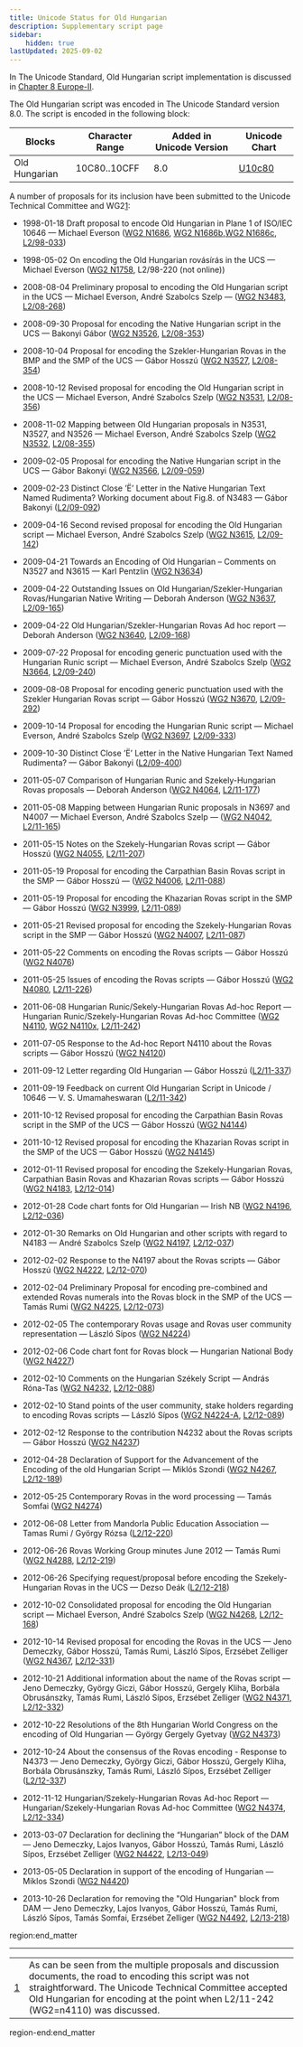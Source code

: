 ```yaml
---
title: Unicode Status for Old Hungarian
description: Supplementary script page
sidebar:
    hidden: true
lastUpdated: 2025-09-02
---
```


In The Unicode Standard, Old Hungarian script implementation is discussed in [Chapter 8 Europe-II](http://www.unicode.org/versions/latest/ch08.pdf).

[comment]: # (end of intro)

[comment]: # (start of blocks)

The Old Hungarian script was encoded in The Unicode Standard version 8.0. The script is encoded in the following block:

| Blocks | Character Range | Added in Unicode Version | Unicode Chart |
| ------ | --------------- | ------------------------ | ------------- |
| Old Hungarian | 10C80..10CFF | 8.0 | [U10c80](http://www.unicode.org/charts/PDF/U10C80.pdf) |

[comment]: # (end of blocks)

[comment]: # (start of chars)



[comment]: # (end of chars)

[comment]: # (start of rest)

A number of proposals for its inclusion have been submitted to the Unicode Technical Committee and WG2<span class='footnote_ref'><a href='#footnote_1' name='_ftnref_1'>1</a></span>:

- 1998-01-18 Draft proposal to encode Old Hungarian in Plane 1 of ISO/IEC 10646 — Michael Everson ([WG2 N1686](https://www.unicode.org/wg2/docs/n1686/n1686.htm), [WG2 N1686b](https://www.unicode.org/wg2/docs/n1686b.htm),[WG2 N1686c](https://www.unicode.org/wg2/docs/n1686c.htm), [L2/98-033](http://www.unicode.org/L2/L1998/98033.pdf))

- 1998-05-02 On encoding the Old Hungarian rovásírás in the UCS — Michael Everson ([WG2 N1758](https://www.unicode.org/wg2/docs/n1758.pdf), L2/98-220 (not online))

- 2008-08-04 Preliminary proposal to encoding the Old Hungarian script in the UCS — Michael Everson, André Szabolcs Szelp — ([WG2 N3483](https://www.unicode.org/wg2/docs/n3483.pdf), [L2/08-268](http://www.unicode.org/cgi-bin/GetMatchingDocs.pl?L2/08-268))

- 2008-09-30 Proposal for encoding the Native Hungarian script in the UCS — Bakonyi Gábor ([WG2 N3526](https://www.unicode.org/wg2/docs/n3526.pdf), [L2/08-353](http://www.unicode.org/cgi-bin/GetMatchingDocs.pl?L2/08-353))

- 2008-10-04 Proposal for encoding the Szekler-Hungarian Rovas in the BMP and the SMP of the UCS — Gábor Hosszú ([WG2 N3527](https://www.unicode.org/wg2/docs/n3527.pdf), [L2/08-354](http://www.unicode.org/cgi-bin/GetMatchingDocs.pl?L2/08-354))

- 2008-10-12 Revised proposal for encoding the Old Hungarian script in the UCS — Michael Everson, André Szabolcs Szelp ([WG2 N3531](https://www.unicode.org/wg2/docs/n3531.pdf), [L2/08-356](http://www.unicode.org/cgi-bin/GetMatchingDocs.pl?L2/08-356))

- 2008-11-02 Mapping between Old Hungarian proposals in N3531, N3527, and N3526 — Michael Everson, André Szabolcs Szelp ([WG2 N3532](https://www.unicode.org/wg2/docs/n3532.pdf), [L2/08-355](http://www.unicode.org/cgi-bin/GetMatchingDocs.pl?L2/08-355))

- 2009-02-05 Proposal for encoding the Native Hungarian script in the UCS — Gábor Bakonyi ([WG2 N3566](https://www.unicode.org/wg2/docs/n3566.pdf), [L2/09-059](http://www.unicode.org/cgi-bin/GetMatchingDocs.pl?L2/09-059))

- 2009-02-23 Distinct Close ’Ë’ Letter in the Native Hungarian Text Named Rudimenta? Working document about Fig.8. of N3483 — Gábor Bakonyi ([L2/09-092](http://www.unicode.org/cgi-bin/GetMatchingDocs.pl?L2/09-092))

- 2009-04-16 Second revised proposal for encoding the Old Hungarian script — Michael Everson, André Szabolcs Szelp ([WG2 N3615](https://www.unicode.org/wg2/docs/n3615.pdf), [L2/09-142](http://www.unicode.org/cgi-bin/GetMatchingDocs.pl?L2/09-142))

- 2009-04-21 Towards an Encoding of Old Hungarian – Comments on N3527 and N3615 — Karl Pentzlin ([WG2 N3634](https://www.unicode.org/wg2/docs/n3634.pdf))

- 2009-04-22 Outstanding Issues on Old Hungarian/Szekler-Hungarian Rovas/Hungarian Native Writing — Deborah Anderson ([WG2 N3637](https://www.unicode.org/wg2/docs/n3637.pdf), [L2/09-165](http://www.unicode.org/cgi-bin/GetMatchingDocs.pl?L2/09-165))

- 2009-04-22 Old Hungarian/Szekler-Hungarian Rovas Ad hoc report — Deborah Anderson ([WG2 N3640](https://www.unicode.org/wg2/docs/n3640.pdf), [L2/09-168](http://www.unicode.org/cgi-bin/GetMatchingDocs.pl?L2/09-168))

- 2009-07-22 Proposal for encoding generic punctuation used with the Hungarian Runic script — Michael Everson, André Szabolcs Szelp ([WG2 N3664](https://www.unicode.org/wg2/docs/n3664.pdf), [L2/09-240](http://www.unicode.org/cgi-bin/GetMatchingDocs.pl?L2/09-240))

- 2009-08-08 Proposal for encoding generic punctuation used with the Szekler Hungarian Rovas script — Gábor Hosszú ([WG2 N3670](https://www.unicode.org/wg2/docs/n3670.pdf), [L2/09-292](http://www.unicode.org/cgi-bin/GetMatchingDocs.pl?L2/09-292))

- 2009-10-14 Proposal for encoding the Hungarian Runic script — Michael Everson, André Szabolcs Szelp ([WG2 N3697](https://www.unicode.org/wg2/docs/n3697.pdf), [L2/09-333](http://www.unicode.org/cgi-bin/GetMatchingDocs.pl?L2/09-333))

- 2009-10-30 Distinct Close ’Ë’ Letter in the Native Hungarian Text Named Rudimenta? — Gábor Bakonyi ([L2/09-400](http://www.unicode.org/cgi-bin/GetMatchingDocs.pl?L2/09-400))

- 2011-05-07 Comparison of Hungarian Runic and Szekely-Hungarian Rovas proposals — Deborah Anderson ([WG2 N4064](https://www.unicode.org/wg2/docs/n4064.pdf), [L2/11-177](http://www.unicode.org/cgi-bin/GetMatchingDocs.pl?L2/11-177))

- 2011-05-08 Mapping between Hungarian Runic proposals in N3697 and N4007 — Michael Everson, André Szabolcs Szelp — ([WG2 N4042](https://www.unicode.org/wg2/docs/n4042.pdf), [L2/11-165](http://www.unicode.org/cgi-bin/GetMatchingDocs.pl?L2/11-165))

- 2011-05-15 Notes on the Szekely-Hungarian Rovas script — Gábor Hosszú ([WG2 N4055](https://www.unicode.org/wg2/docs/n4055.pdf), [L2/11-207](http://www.unicode.org/cgi-bin/GetMatchingDocs.pl?L2/11-207))

- 2011-05-19 Proposal for encoding the Carpathian Basin Rovas script in the SMP — Gábor Hosszú — ([WG2 N4006](https://www.unicode.org/wg2/docs/n4006.pdf), [L2/11-088](http://www.unicode.org/cgi-bin/GetMatchingDocs.pl?L2/11-088))

- 2011-05-19 Proposal for encoding the Khazarian Rovas script in the SMP — Gábor Hosszú ([WG2 N3999](https://www.unicode.org/wg2/docs/n3999.pdf), [L2/11-089](http://www.unicode.org/cgi-bin/GetMatchingDocs.pl?L2/11-089))

- 2011-05-21 Revised proposal for encoding the Szekely-Hungarian Rovas script in the SMP — Gábor Hosszú ([WG2 N4007](https://www.unicode.org/wg2/docs/n4007.pdf), [L2/11-087](http://www.unicode.org/cgi-bin/GetMatchingDocs.pl?L2/11-087))

- 2011-05-22 Comments on encoding the Rovas scripts — Gábor Hosszú ([WG2 N4076](https://www.unicode.org/wg2/docs/n4076.pdf))

- 2011-05-25 Issues of encoding the Rovas scripts — Gábor Hosszú ([WG2 N4080](https://www.unicode.org/wg2/docs/n4080.pdf), [L2/11-226](http://www.unicode.org/cgi-bin/GetMatchingDocs.pl?L2/11-226))

- 2011-06-08 Hungarian Runic/Sekely-Hungarian Rovas Ad-hoc Report — Hungarian Runic/Szekely-Hungarian Rovas Ad-hoc Committee ([WG2 N4110](https://www.unicode.org/wg2/docs/n4110.pdf), [WG2 N4110x](https://www.unicode.org/wg2/docs/n4110x.pdf), [L2/11-242](http://www.unicode.org/cgi-bin/GetMatchingDocs.pl?L2/11-242))

- 2011-07-05 Response to the Ad-hoc Report N4110 about the Rovas scripts — Gábor Hosszú ([WG2 N4120](https://www.unicode.org/wg2/docs/n4120.pdf))

- 2011-09-12 Letter regarding Old Hungarian — Gábor Hosszú ([L2/11-337](http://www.unicode.org/cgi-bin/GetMatchingDocs.pl?L2/11-337))

- 2011-09-19 Feedback on current Old Hungarian Script in Unicode / 10646 — V. S. Umamaheswaran ([L2/11-342](http://www.unicode.org/cgi-bin/GetMatchingDocs.pl?L2/11-342))

- 2011-10-12 Revised proposal for encoding the Carpathian Basin Rovas script in the SMP of the UCS — Gábor Hosszú ([WG2 N4144](https://www.unicode.org/wg2/docs/n4144.pdf))

- 2011-10-12 Revised proposal for encoding the Khazarian Rovas script in the SMP of the UCS — Gábor Hosszú ([WG2 N4145](https://www.unicode.org/wg2/docs/n4145.pdf))

- 2012-01-11 Revised proposal for encoding the Szekely-Hungarian Rovas, Carpathian Basin Rovas and Khazarian Rovas scripts — Gábor Hosszú ([WG2 N4183](https://www.unicode.org/wg2/docs/n4183.pdf), [L2/12-014](http://www.unicode.org/cgi-bin/GetMatchingDocs.pl?L2/12-014))

- 2012-01-28 Code chart fonts for Old Hungarian — Irish NB ([WG2 N4196](https://www.unicode.org/wg2/docs/n4196.pdf), [L2/12-036](http://www.unicode.org/cgi-bin/GetMatchingDocs.pl?L2/12-036))

- 2012-01-30 Remarks on Old Hungarian and other scripts with regard to N4183 — André Szabolcs Szelp ([WG2 N4197](https://www.unicode.org/wg2/docs/n4197.pdf), [L2/12-037](http://www.unicode.org/cgi-bin/GetMatchingDocs.pl?L2/12-037))

- 2012-02-02 Response to the N4197 about the Rovas scripts — Gábor Hosszú ([WG2 N4222](https://www.unicode.org/wg2/docs/n4222.pdf), [L2/12-070](http://www.unicode.org/cgi-bin/GetMatchingDocs.pl?L2/12-070))

- 2012-02-04 Preliminary Proposal for encoding pre-combined and extended Rovas numerals into the Rovas block in the SMP of the UCS — Tamás Rumi ([WG2 N4225](https://www.unicode.org/wg2/docs/n4225.pdf), [L2/12-073](http://www.unicode.org/cgi-bin/GetMatchingDocs.pl?L2/12-073))

- 2012-02-05 The contemporary Rovas usage and Rovas user community representation — László Sípos ([WG2 N4224](https://www.unicode.org/wg2/docs/n4224.pdf))

- 2012-02-06 Code chart font for Rovas block — Hungarian National Body ([WG2 N4227](https://www.unicode.org/wg2/docs/n4227.pdf))

- 2012-02-10 Comments on the Hungarian Székely Script — András Róna-Tas ([WG2 N4232](https://www.unicode.org/wg2/docs/n4232.pdf), [L2/12-088](http://www.unicode.org/cgi-bin/GetMatchingDocs.pl?L2/12-088))

- 2012-02-10 Stand points of the user community, stake holders regarding to encoding Rovas scripts — László Sípos ([WG2 N4224-A](https://www.unicode.org/wg2/docs/n4224-A.pdf), [L2/12-089](http://www.unicode.org/cgi-bin/GetMatchingDocs.pl?L2/12-089))

- 2012-02-12 Response to the contribution N4232 about the Rovas scripts — Gábor Hosszú ([WG2 N4237](https://www.unicode.org/wg2/docs/n4237.pdf))

- 2012-04-28 Declaration of Support for the Advancement of the Encoding of the old Hungarian Script — Miklós Szondi ([WG2 N4267](https://www.unicode.org/wg2/docs/n4267.pdf), [L2/12-189](http://www.unicode.org/cgi-bin/GetMatchingDocs.pl?L2/12-189))

- 2012-05-25 Contemporary Rovas in the word processing — Tamás Somfai ([WG2 N4274](https://www.unicode.org/wg2/docs/n4274.pdf))

- 2012-06-08 Letter from Mandorla Public Education Association — Tamas Rumi / György Rózsa ([L2/12-220](http://www.unicode.org/cgi-bin/GetMatchingDocs.pl?L2/12-220))

- 2012-06-26 Rovas Working Group minutes June 2012 — Tamás Rumi ([WG2 N4288](https://www.unicode.org/wg2/docs/n4288.pdf), [L2/12-219](http://www.unicode.org/cgi-bin/GetMatchingDocs.pl?L2/12-219))

- 2012-06-26 Specifying request/proposal before encoding the Szekely-Hungarian Rovas in the UCS — Dezso Deák ([L2/12-218](http://www.unicode.org/cgi-bin/GetMatchingDocs.pl?L2/12-218))

- 2012-10-02 Consolidated proposal for encoding the Old Hungarian script — Michael Everson, André Szabolcs Szelp ([WG2 N4268](https://www.unicode.org/wg2/docs/n4268.pdf), [L2/12-168](http://www.unicode.org/cgi-bin/GetMatchingDocs.pl?L2/12-168))

- 2012-10-14 Revised proposal for encoding the Rovas in the UCS — Jeno Demeczky, Gábor Hosszú, Tamás Rumi, László Sípos, Erzsébet Zelliger ([WG2 N4367](https://www.unicode.org/wg2/docs/n4367.pdf), [L2/12-331](http://www.unicode.org/cgi-bin/GetMatchingDocs.pl?L2/12-331))

- 2012-10-21 Additional information about the name of the Rovas script — Jeno Demeczky, György Giczi, Gábor Hosszú, Gergely Kliha, Borbála Obrusánszky, Tamás Rumi, László Sípos, Erzsébet Zelliger ([WG2 N4371](https://www.unicode.org/wg2/docs/n4371.pdf), [L2/12-332](http://www.unicode.org/cgi-bin/GetMatchingDocs.pl?L2/12-332))

- 2012-10-22 Resolutions of the 8th Hungarian World Congress on the encoding of Old Hungarian — György Gergely Gyetvay ([WG2 N4373](https://www.unicode.org/wg2/docs/n4373.pdf))

- 2012-10-24 About the consensus of the Rovas encoding - Response to N4373 — Jeno Demeczky, György Giczi, Gábor Hosszú, Gergely Kliha, Borbála Obrusánszky, Tamás Rumi, László Sípos, Erzsébet Zelliger ([L2/12-337](http://www.unicode.org/cgi-bin/GetMatchingDocs.pl?L2/12-337))

- 2012-11-12 Hungarian/Szekely-Hungarian Rovas Ad-hoc Report — Hungarian/Szekely-Hungarian Rovas Ad-hoc Committee ([WG2 N4374](https://www.unicode.org/wg2/docs/n4374.pdf), [L2/12-334](http://www.unicode.org/cgi-bin/GetMatchingDocs.pl?L2/12-334))

- 2013-03-07 Declaration for declining the “Hungarian” block of the DAM — Jeno Demeczky, Lajos Ivanyos, Gábor Hosszú, Tamás Rumi, László Sípos, Erzsébet Zelliger ([WG2 N4422](https://www.unicode.org/wg2/docs/n4422.pdf), [L2/13-049](http://www.unicode.org/cgi-bin/GetMatchingDocs.pl?L2/13-049))

- 2013-05-05 Declaration in support of the encoding of Hungarian — Miklos Szondi ([WG2 N4420](https://www.unicode.org/wg2/docs/n4420.pdf))

- 2013-10-26 Declaration for removing the "Old Hungarian" block from DAM — Jeno Demeczky, Lajos Ivanyos, Gábor Hosszú, Tamás Rumi, László Sípos, Tamás Somfai, Erzsébet Zelliger ([WG2 N4492](https://www.unicode.org/wg2/docs/n4492.pdf), [L2/13-218](http://www.unicode.org/cgi-bin/GetMatchingDocs.pl?L2/13-218))



region:end_matter

<hr align='left' class='footnote_rule'><table>
<tr>
<td class='footnote_number' align='top'><a href='#_ftnref_1' name='footnote_1'>1</a></td>
<td class=footnote_text>As can be seen from the multiple proposals and discussion documents, the road to encoding this script was not straightforward. The Unicode Technical Committee accepted Old Hungarian for encoding at the point when L2/11-242 (WG2=n4110) was discussed.</td>
</tr>
</table>


region-end:end_matter
